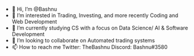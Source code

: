 - 👋 Hi, I’m @Bashnu
- 👀 I’m interested in Trading, Investing, and more recently Coding and Web Development
- 🌱 I’m currently studying CS with a focus on Data Science/ AI & Software Development
- 💞️ I’m looking to collaborate on Automated trading systems
- 📫 How to reach me Twitter: TheBashnu Discord: Bashnu#3580

<!---
Bashnu/Bashnu is a ✨ special ✨ repository because its `README.md` (this file) appears on your GitHub profile.
You can click the Preview link to take a look at your changes.
--->
